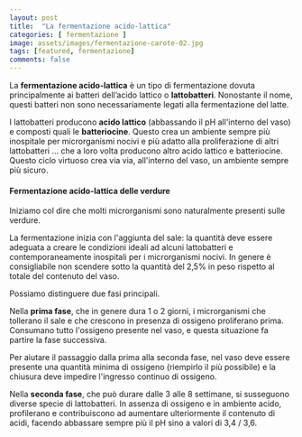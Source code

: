 ```yaml
---
layout: post
title:  "La fermentazione acido-lattica"
categories: [ fermentazione ]
image: assets/images/fermentazione-carote-02.jpg
tags: [featured, fermentazione]
comments: false
---
```

La **fermentazione acido-lattica** è un tipo di fermentazione dovuta principalmente ai batteri dell’acido lattico o **lattobatteri**. Nonostante il nome, questi batteri non sono necessariamente legati alla fermentazione del latte.

I lattobatteri producono **acido lattico** (abbassando il pH all'interno del vaso) e composti quali le **batteriocine**.
Questo crea un ambiente sempre più inospitale per microrganismi nocivi e più adatto alla proliferazione di altri lattobatteri ... che a loro volta producono altro acido lattico e batteriocine.
Questo ciclo virtuoso crea via via, all'interno del vaso, un ambiente sempre più sicuro.

#### Fermentazione acido-lattica delle verdure

Iniziamo col dire che molti microrganismi sono naturalmente presenti sulle verdure.

La fermentazione inizia con l'aggiunta del sale: la quantità deve essere adeguata a creare le condizioni ideali ad alcuni lattobatteri e contemporaneamente inospitali per i microrganismi nocivi. In genere è consigliabile non scendere sotto la quantità del 2,5% in peso rispetto al totale del contenuto del vaso.

Possiamo distinguere due fasi principali.

Nella **prima fase**, che in genere dura 1 o 2 giorni, i microrganismi che tollerano il sale e che crescono in presenza di ossigeno proliferano prima. Consumano tutto l'ossigeno presente nel vaso, e questa situazione fa partire la fase successiva.

Per aiutare il passaggio dalla prima alla seconda fase, nel vaso deve essere presente una quantità minima di ossigeno (riempirlo il più possibile) e la chiusura deve impedire l'ingresso continuo di ossigeno.

Nella **seconda fase**, che può durare dalle 3 alle 8 settimane, si susseguono diverse specie di lattobatteri. In assenza di ossigeno e in ambiente acido, profilerano e contribuiscono ad aumentare ulteriormente il contenuto di acidi, facendo abbassare sempre più il pH sino a valori di 3,4 / 3,6.

